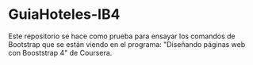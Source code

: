 # GuiaHoteles-IB4
Este repositorio se hace como prueba para ensayar los comandos de Bootstrap que se están viendo en el programa: "Diseñando páginas web con Booststrap 4" de Coursera.
